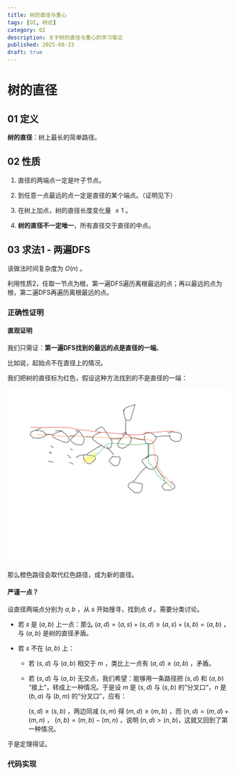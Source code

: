 ```yaml
---
title: 树的直径与重心
tags: [OI, 树论]
category: OI
description: 关于树的直径与重心的学习笔记
published: 2025-08-23
draft: true
---
```


# 树的直径

## 01 定义

**树的直径**：树上最长的简单路径。

## 02 性质

1. 直径的两端点一定是叶子节点。

2. 到任意一点最远的点一定是直径的某个端点。（证明见下）

3. 在树上加点，树的直径长度变化量 $\le 1$ 。

4. **树的直径不一定唯一**，所有直径交于直径的中点。

## 03 求法1 - 两遍DFS

该做法时间复杂度为 $O(n)$ 。

利用性质2，任取一节点为根，第一遍DFS遍历离根最远的点；再以最远的点为根，第二遍DFS再遍历离根最远的点。

### 正确性证明

#### 直观证明

我们只需证：**第一遍DFS找到的最远的点是直径的一端**。

比如说，起始点不在直径上的情况。

我们把树的直径标为红色，假设这种方法找到的不是直径的一端：

![](prove1.png)

那么橙色路径会取代红色路径，成为新的直径。

#### 严谨一点？

设直径两端点分别为 $a, b$ ，从 $s$ 开始搜寻，找到点 $d$ 。需要分类讨论。

- 若 $s$ 是 $(a, b)$ 上一点：那么 $(a, d) = (a, s) + (s, d) \ge (a, s) + (s, b) = (a, b)$ ，与 $(a, b)$ 是树的直径矛盾。

- 若 $s$ 不在 $(a, b)$ 上：
  
  - 若 $(s, d)$ 与 $(a, b)$ 相交于 $m$ ，类比上一点有 $(a, d) \ge (a, b)$ ，矛盾。
  
  - 若 $(s, d)$ 与 $(a, b)$ 无交点，我们希望：能够用一条路径把 $(s, d)$ 和 $(a, b)$ “接上“，转成上一种情况。于是设 $m$ 是 $(s, d)$ 与 $(s, b)$ 的”分叉口“，$n$ 是 $(b, a)$ 与 $(b, m)$ 的“分叉口”，应有：
    
    $(s, d) \ge (s, b)$ ，两边同减 $(s, m)$ 得 $(m, d) \ge (m, b)$ ，而 $(n, d) = (m, d) + (m, n)$ ， $(n, b) = (m, b) - (m, n)$ ，说明 $(n, d) > (n, b)$，这就又回到了第一种情况。

于是定理得证。

### 代码实现

```cpp

```
